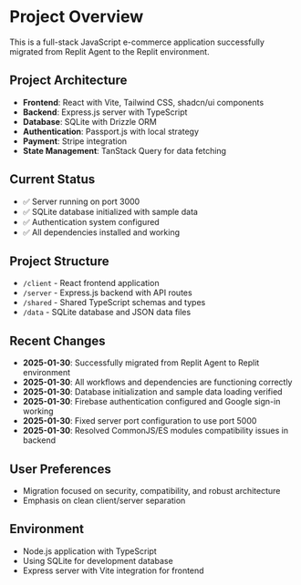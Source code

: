# Project Overview

This is a full-stack JavaScript e-commerce application successfully migrated from Replit Agent to the Replit environment.

## Project Architecture
- **Frontend**: React with Vite, Tailwind CSS, shadcn/ui components
- **Backend**: Express.js server with TypeScript
- **Database**: SQLite with Drizzle ORM
- **Authentication**: Passport.js with local strategy
- **Payment**: Stripe integration
- **State Management**: TanStack Query for data fetching

## Current Status
- ✅ Server running on port 3000
- ✅ SQLite database initialized with sample data
- ✅ Authentication system configured
- ✅ All dependencies installed and working

## Project Structure
- `/client` - React frontend application
- `/server` - Express.js backend with API routes
- `/shared` - Shared TypeScript schemas and types
- `/data` - SQLite database and JSON data files

## Recent Changes
- **2025-01-30**: Successfully migrated from Replit Agent to Replit environment
- **2025-01-30**: All workflows and dependencies are functioning correctly
- **2025-01-30**: Database initialization and sample data loading verified
- **2025-01-30**: Firebase authentication configured and Google sign-in working
- **2025-01-30**: Fixed server port configuration to use port 5000
- **2025-01-30**: Resolved CommonJS/ES modules compatibility issues in backend

## User Preferences
- Migration focused on security, compatibility, and robust architecture
- Emphasis on clean client/server separation

## Environment
- Node.js application with TypeScript
- Using SQLite for development database
- Express server with Vite integration for frontend